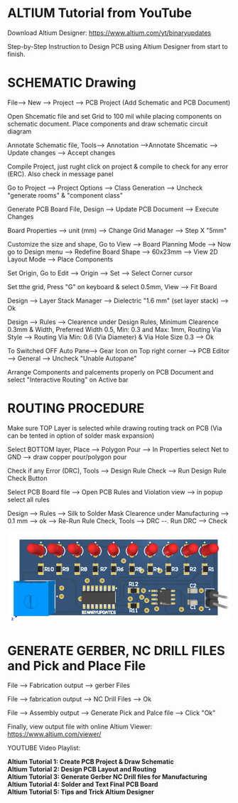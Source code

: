 # ALTIUM Tutorial from YouTube

Download Altium Designer: https://www.altium.com/yt/binaryupdates

Step-by-Step Instruction to Design PCB using Altium Designer from start to finish.

# SCHEMATIC Drawing

File--> New --> Project --> PCB Project (Add Schematic and PCB Document)

Open Shcematic file and set Grid to 100 mil while placing components on schematic document. Place components and draw schematic circuit diagram

Annotate Schematic file, Tools--> Annotation -->Annotate Shcematic --> Update changes --> Accept changes

Compile Project, just rught click on project & compile to check for any error (ERC). Also check in message panel

Go to Project --> Project Options --> Class Generation --> Uncheck "generate rooms" & "component class"

Generate PCB Board File, Design --> Update PCB Document --> Execute Changes

Board Properties --> unit (mm) --> Change Grid Manager --> Step X "5mm"

Customize the size and shape, Go to View --> Board Planning Mode --> Now go to Design menu --> Redefine Board Shape --> 60x23mm --> View 2D Layout Mode --> Place Components

Set Origin, Go to Edit --> Origin --> Set --> Select Corner cursor

Set tthe grid, Press "G" on keyboard & select 0.5mm, View --> Fit Board

Design --> Layer Stack Manager --> Dielectric "1.6 mm" (set layer stack) --> Ok

Design --> Rules --> Clearence under Design Rules, Minimum Clearence 0.3mm & Width, Preferred Width 0.5, Min: 0.3 and Max: 1mm, Routing Via Style --> Routing Via Min: 0.6 (Via Diameter) & Via Hole Size 0.3 --> Ok

To Switched OFF Auto Pane--> Gear Icon on Top right corner --> PCB Editor --> General --> Uncheck "Unable Autopane"

Arrange Components and palcements properly on PCB Document and select "Interactive Routing" on Active bar

# ROUTING PROCEDURE

Make sure TOP Layer is selected while drawing routing track on PCB (Via can be tented in option of solder mask expansion)

Select BOTTOM layer, Place --> Polygon Pour --> In Properties select Net to GND --> draw copper pour/polygon pour

Check if any Error (DRC), Tools --> Design Rule Check --> Run Design Rule Check Button

Select PCB Board file --> Open PCB Rules and Violation view --> in popup select all rules

Design --> Rules --> Silk to Solder Mask Clearence under Manufacturing --> 0.1 mm --> ok --> Re-Run Rule Check, Tools --> DRC --. Run DRC --> Check

![alt text](https://github.com/binaryupdates/altium-tutorial/blob/main/schematic.png)

# GENERATE GERBER, NC DRILL FILES and Pick and Place File

File --> Fabrication output --> gerber Files

File --> fabrication output --> NC Drill Files --> Ok

File --> Assembly output  --> Generate Pick and Palce file --> Click "Ok"

Finally, view output file with online Altium Viewer: https://www.altium.com/viewer/ 

<p>YOUTUBE Video Playlist:</p> 

<b>Altium Tutorial 1: Create PCB Project & Draw Schematic</b><br>
<b>Altium Tutorial 2: Design PCB Layout and Routing</b><br>
<b>Altium Tutorial 3: Generate Gerber NC Drill files for Manufacturing</b><br>
<b>Altium Tutorial 4: Solder and Text Final PCB Board</b><br>
<b>Altium Tutorial 5: Tips and Trick Altium Designer</b><br>




